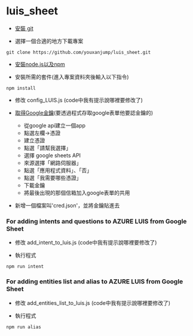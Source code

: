 # luis_sheet

- [安裝 git](https://git-scm.com/book/zh-tw/v2/開始-Git-安裝教學)

- 選擇一個合適的地方下載專案
```shell
git clone https://github.com/youxanjump/luis_sheet.git
```

- [安裝node.js以及npm](https://sasacode.wordpress.com/2018/05/18/nodejs-npm-入門-在windows上安裝/)

- 安裝所需的套件(進入專案資料夾後輸入以下指令)
```shell
npm install
```

- 修改 config_LUIS.js (code中我有提示說哪裡要修改了)

- [取得Google金鑰](https://console.developers.google.com)(要透過程式存取google表單他要認金鑰的)
  - 從google api建立一個app
  - 點選左欄->憑證
  - 建立憑證
  - 點選「請幫我選擇」
  - 選擇 google sheets API
  - 來源選擇「網路伺服器」
  - 點選「應用程式資料」、「否」
  - 點選「我需要哪些憑證」
  - 下載金鑰
  - 將最後出現的那個信箱加入google表單的共用

- 新增一個檔案叫'cred.json'，並將金鑰貼進去
### For adding intents and questions to AZURE LUIS from Google Sheet

- 修改 add_intent_to_luis.js (code中我有提示說哪裡要修改了)

- 執行程式
 ```shell
 npm run intent
```
### For adding entities list and alias to AZURE LUIS from Google Sheet

- 修改 add_entities_list_to_luis.js (code中我有提示說哪裡要修改了)

- 執行程式
 ```shell
 npm run alias
```
